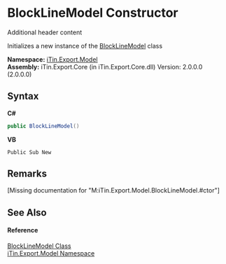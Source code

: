 # BlockLineModel Constructor 
Additional header content 

Initializes a new instance of the <a href="T_iTin_Export_Model_BlockLineModel">BlockLineModel</a> class

**Namespace:**&nbsp;<a href="N_iTin_Export_Model">iTin.Export.Model</a><br />**Assembly:**&nbsp;iTin.Export.Core (in iTin.Export.Core.dll) Version: 2.0.0.0 (2.0.0.0)

## Syntax

**C#**<br />
``` C#
public BlockLineModel()
```

**VB**<br />
``` VB
Public Sub New
```


## Remarks
\[Missing <remarks> documentation for "M:iTin.Export.Model.BlockLineModel.#ctor"\]

## See Also


#### Reference
<a href="T_iTin_Export_Model_BlockLineModel">BlockLineModel Class</a><br /><a href="N_iTin_Export_Model">iTin.Export.Model Namespace</a><br />